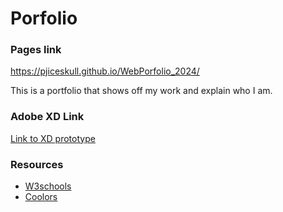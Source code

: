 # Porfolio

### Pages link

<!-- [](https://pjiceskull.github.io/WebPorfolio/) -->

<https://pjiceskull.github.io/WebPorfolio_2024/>

<!-- ### Web4 Link -->

<!-- <https://in-info-web4.informatics.iupui.edu/~pissah/WebPorfolio-Pi/> -->

This is a portfolio that shows off my work and explain who I am.

### Adobe XD Link

[Link to XD prototype](https://xd.adobe.com/view/b250d525-f46a-40f7-bfdc-96c7ffec3aa0-e703/)

### Resources

- [W3schools](https://www.w3schools.com/default.asp)
- [Coolors](https://coolors.co)
